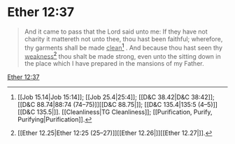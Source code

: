 # Ether 12:37

> And it came to pass that the Lord said unto me: If they have not charity it mattereth not unto thee, thou hast been faithful; wherefore, thy garments shall be made <u>clean</u>[^a] . And because thou hast seen thy <u>weakness</u>[^b] thou shalt be made strong, even unto the sitting down in the place which I have prepared in the mansions of my Father.

[Ether 12:37](https://www.churchofjesuschrist.org/study/scriptures/bofm/ether/12?lang=eng&id=p37#p37)


[^a]: [[Job 15.14|Job 15:14]]; [[Job 25.4|25:4]]; [[D&C 38.42|D&C 38:42]]; [[D&C 88.74|88:74 (74–75)]][[D&C 88.75|]]; [[D&C 135.4|135:5 (4–5)]][[D&C 135.5|]]. [[Cleanliness|TG Cleanliness]]; [[Purification, Purify, Purifying|Purification]].  
[^b]: [[Ether 12.25|Ether 12:25 (25–27)]][[Ether 12.26|]][[Ether 12.27|]].  
